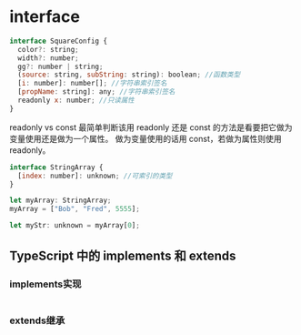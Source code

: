# interface

```js
interface SquareConfig {
  color?: string;
  width?: number;
  gg?: number | string;
  (source: string, subString: string): boolean; //函数类型
  [i: number]: number[]; //字符串索引签名
  [propName: string]: any; //字符串索引签名
  readonly x: number; //只读属性
}
```

readonly vs const
最简单判断该用 readonly 还是 const 的方法是看要把它做为变量使用还是做为一个属性。 做为变量使用的话用 const，若做为属性则使用 readonly。

```js
interface StringArray {
  [index: number]: unknown; //可索引的类型
}

let myArray: StringArray;
myArray = ["Bob", "Fred", 5555];

let myStr: unknown = myArray[0];
```

## TypeScript 中的 implements 和 extends

### implements实现
```js

```

### extends继承
```js

```